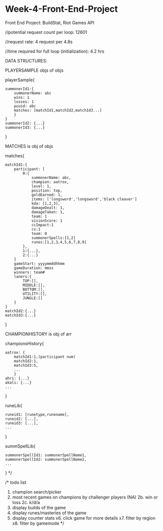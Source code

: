 # Week-4-Front-End-Project
Front End Project: BuildStat, Riot Games API


//potential request count per loop: 12601

//request rate: 4 request per 4.8s

//time required for full loop (initialization): 4.2 hrs




DATA STRUCTURES:


PLAYERSAMPLE objs of objs

playerSample{

    summonerId1:{
        summonerName: abc
        wins: 1
        losses: 1
        puuid: abc
        matches: [matchId1,matchId2,matchId3...] 
        }
    }
    summonerId2: {...}
    summonerId3: {...}
}


MATCHES is obj of objs

matches{

    matchId1:{
        participant: [
            0:{
                summonerName: abc,
                champion: aatrox,
                level: 1,
                position: top,
                goldEarned: 1,
                items: ['longsword','longsword','black cleaver']
                kda: [1,2,3],
                damageDealt: 1,
                damageTaken: 1,
                team: 1
                visionScore: 1
                ccImpact:1
                cs:1
                team: 0
                summonerSpells:[1,2]
                runes:[1,2,3,4,5,6,7,8,9]
            },
            1:{...},
            2:{...}
        ]
        gameStart: yyyymmddhhmm
        gameDuration: mmss
        winners: team#
        laners:{
            TOP:[],
            MIDDLE:[],
            BOTTOM:[],
            UTILITY:[],
            JUNGLE:[]
        }
    }
    matchId2:{...}
    matchId3:{...}
}


CHAMPIONHISTORY is obj of arr

championsHistory{

    aatrox: {
        matchId1:1,(participant num)
        matchId2:1,
        matchId3:5,
        ...
        }
    ahri: {...}
    akali: {...}
    ...
}

runeLib{

    runeid1: [runetype,runename],
    runeid2: [...],
    runeid3: [...],
    ...
}

summSpellLib{

    summonerSpellId1: summonerSpellName1,
    summonerSpellId2: summonerSpellName2,
    ...
}
*/





/*
todo list
1. champion search/picker
2. most recent games on champions by challenger players (NA)
2b. win or loss
2c. k/d/a
3. display builds of the game
4. display runes/masteries of the game
5. display counter stats
x6. click game for more details
x7. filter by region
x8. filter by gamemode
*/
